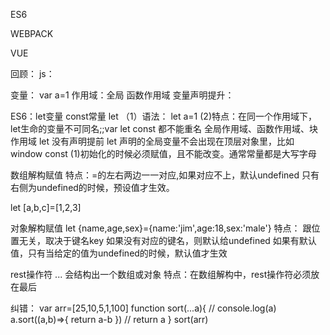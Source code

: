 ES6

WEBPACK

VUE


回顾：
js：

变量：
var a=1
作用域：全局 函数作用域
变量声明提升：


ES6：let变量  const常量
let
（1）语法： let a=1
(2)特点：在同一个作用域下，let生命的变量不可同名;;var let const 都不能重名
         全局作用域、函数作用域、块作用域
         let 没有声明提前
         let 声明的全局变量不会出现在顶层对象里，比如window
const
(1)初始化的时候必须赋值，且不能改变。通常常量都是大写字母



数组解构赋值
特点：=的左右两边一一对应,如果对应不上，默认undefined
     只有右侧为undefined的时候，预设值才生效。

let [a,b,c]=[1,2,3]


对象解构赋值
let {name,age,sex}={name:'jim',age:18,sex:'male'}
特点： 跟位置无关，取决于键名key
      如果没有对应的键名，则默认给undefined
      如果有默认值，只有当给定的值为undefined的时候，默认值才生效

rest操作符 ...  会结构出一个数组或对象
特点：在数组解构中，rest操作符必须放在最后

纠错：
    var arr=[25,10,5,1,100]
    function sort(...a){
        // console.log(a)
        a.sort((a,b)=>{
            return a-b
        })
        // return a
    }
    sort(arr)


